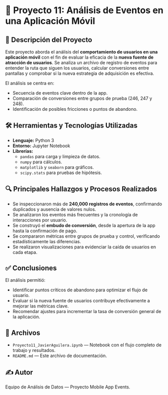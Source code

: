 # 📱 Proyecto 11: Análisis de Eventos en una Aplicación Móvil

## 📑 Descripción del Proyecto

Este proyecto aborda el análisis del **comportamiento de usuarios en una aplicación móvil** con el fin de evaluar la eficacia de la **nueva fuente de atracción de usuarios**. Se analiza un archivo de registro de eventos para entender la ruta que siguen los usuarios, calcular conversiones entre pantallas y comprobar si la nueva estrategia de adquisición es efectiva.

El análisis se centra en:
- Secuencia de eventos clave dentro de la app.
- Comparación de conversiones entre grupos de prueba (246, 247 y 248).
- Identificación de posibles fricciones o puntos de abandono.

## 🛠️ Herramientas y Tecnologías Utilizadas

- **Lenguaje:** Python 3  
- **Entorno:** Jupyter Notebook  
- **Librerías:**  
  - `pandas` para carga y limpieza de datos.
  - `numpy` para cálculos.
  - `matplotlib` y `seaborn` para gráficos.
  - `scipy.stats` para pruebas de hipótesis.

## 🔍 Principales Hallazgos y Procesos Realizados

- Se inspeccionaron más de **240,000 registros de eventos**, confirmando duplicados y ausencia de valores nulos.
- Se analizaron los eventos más frecuentes y la cronología de interacciones por usuario.
- Se construyó el **embudo de conversión**, desde la apertura de la app hasta la confirmación de pago.
- Se compararon métricas entre grupos de prueba y control, verificando estadísticamente las diferencias.
- Se realizaron visualizaciones para evidenciar la caída de usuarios en cada etapa.

## ✅ Conclusiones

El análisis permitió:
- Identificar puntos críticos de abandono para optimizar el flujo de usuario.
- Evaluar si la nueva fuente de usuarios contribuye efectivamente a mejorar las métricas clave.
- Recomendar ajustes para incrementar la tasa de conversión general de la aplicación.

## 📂 Archivos

- `Proyecto11_JavierAguilera.ipynb` — Notebook con el flujo completo de trabajo y resultados.
- `README.md` — Este archivo de documentación.

## ✍️ Autor

Equipo de Análisis de Datos — Proyecto Mobile App Events.
